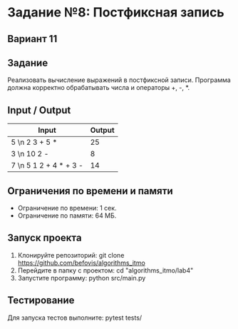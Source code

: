 # Задание №8: Постфиксная запись
## Вариант 11

## Задание
Реализовать вычисление выражений в постфиксной записи. Программа должна корректно обрабатывать числа и операторы +, -, *.

## Input / Output

| Input               | Output |
|----------------------|--------|
| 5 \n 2 3 + 5 *      | 25     |
| 3 \n 10 2 -         | 8      |
| 7 \n 5 1 2 + 4 * + 3 - | 14   |

## Ограничения по времени и памяти

- Ограничение по времени: 1 сек.
- Ограничение по памяти: 64 МБ.

## Запуск проекта

1. Клонируйте репозиторий:
git clone https://github.com/befovis/algorithms_itmo
2. Перейдите в папку с проектом:
cd "algorithms_itmo/lab4"
3. Запустите программу:
python src/main.py

## Тестирование
Для запуска тестов выполните:
pytest tests/

